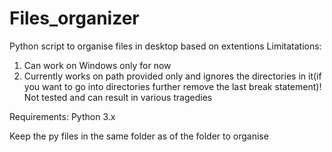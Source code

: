 # Files_organizer
Python script to organise files in desktop based on extentions
Limitatations:
1. Can work on Windows only for now
2. Currently works on path provided only and ignores the directories in it(if you want to go into directories further remove the last break statement)! Not tested and can result in various tragedies

Requirements:
Python 3.x

Keep the py files in the same folder as of the folder to organise
